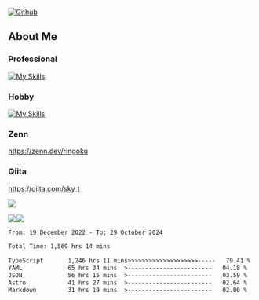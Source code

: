 [![Github](https://img.shields.io/github/followers/skyt-a?label=Follow&style=social)](https://github.com/skyt-a)

## About Me
### Professional
[![My Skills](https://skillicons.dev/icons?i=react,ts,js,nodejs,java,graphql,firebase,githubactions&theme=light)](https://skillicons.dev)
### Hobby
[![My Skills](https://skillicons.dev/icons?i=unity,rust,py&theme=light)](https://skillicons.dev)

### Zenn
https://zenn.dev/ringoku
### Qiita
https://qiita.com/sky_t


![](https://github-profile-summary-cards.vercel.app/api/cards/profile-details?username=skyt-a&theme=default)

![](https://github-profile-summary-cards.vercel.app/api/cards/repos-per-language?username=skyt-a&theme=default)![](https://github-profile-summary-cards.vercel.app/api/cards/stats?username=RinGoku&theme=default)

<!--START_SECTION:waka-->

```txt
From: 19 December 2022 - To: 29 October 2024

Total Time: 1,569 hrs 14 mins

TypeScript       1,246 hrs 11 mins>>>>>>>>>>>>>>>>>>>>-----   79.41 %
YAML             65 hrs 34 mins  >------------------------   04.18 %
JSON             56 hrs 15 mins  >------------------------   03.59 %
Astro            41 hrs 27 mins  >------------------------   02.64 %
Markdown         31 hrs 19 mins  >------------------------   02.00 %
```

<!--END_SECTION:waka-->
